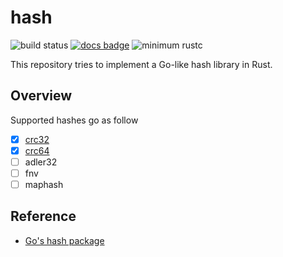 # hash

![build status](https://github.com/sammyne/hash-rs/workflows/build/badge.svg)
[![docs badge](https://img.shields.io/badge/docs-0.2.0-blue)][doc-page]
![minimum rustc](https://img.shields.io/badge/rustc-1.65.0%2B-blue)

This repository tries to implement a Go-like hash library in Rust.

## Overview

Supported hashes go as follow

- [x] [crc32][crc32-doc-page]
- [x] [crc64][crc64-doc-page]
- [ ] adler32
- [ ] fnv
- [ ] maphash

## Reference

- [Go's hash package](https://pkg.go.dev/hash)

[doc-page]: https://sammyne.github.io/hash-rs/hash/
[crc32-doc-page]: https://sammyne.github.io/hash-rs/hash/crc32/
[crc64-doc-page]: https://sammyne.github.io/hash-rs/hash/crc64/
